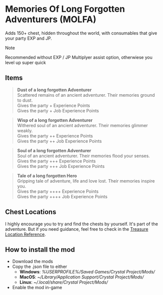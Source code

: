 # Memories Of Long Forgotten Adventurers (MOLFA)

Adds 150+ chest, hidden throughout the world, with consumables that give your party EXP and JP.

> [!NOTE]
> Recommended without EXP / JP Multiplyer assist option, otherwiese you level up super quick

## Items

>**Dust of a long forgotten Adventurer**<br>
>Scattered remains of an ancient adventurer. Their memories ground to dust.<br>
>Gives the party + Experience Points<br>
>Gives the party + Job Experience Points

>**Wisp of a long forgotten Adventurer**<br>
>Withered soul of an ancient adventurer. Their memories glimmer weakly.<br>
>Gives the party ++ Experience Points<br>
>Gives the party ++ Job Experience Points<br>

>**Soul of a long forgotten Adventurer**<br>
>Soul of an ancient adventurer. Their memories flood your senses.<br>
>Gives the party +++ Experience Points<br>
>Gives the party +++ Job Experience Points<br>

>**Tale of a long forgotten Hero**<br>
>Gripping tale of adventure, life and love lost. Their memories inspire you.<br>
>Gives the party ++++ Experience Points<br>
>Gives the party ++++ Job Experience Points<br>

## Chest Locations
I highly encourage you to try and find the chests by yourself. It's part of the adventure.
But if you need guidance, feel free to check in the [Treasure Location Reference](#).

## How to install the mod
* Download the mods
* Copy the .json file to either
    * **Windows**: *%USERPROFILE%/Saved Games/Crystal Project/Mods/*
    * **MacOS**: *~/Library/Application Support/Crystal Project/Mods/*
    * **Linux**: *~/.local/share/Crystal Project/Mods/*
* Enable the mod in-game